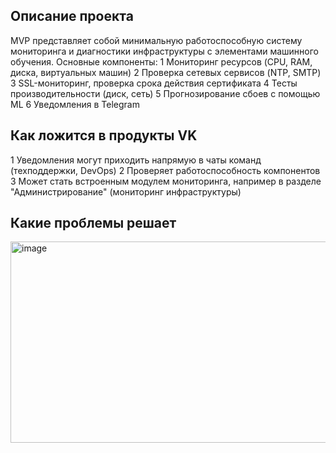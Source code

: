 ## Описание проекта 
MVP представляет собой минимальную работоспособную систему мониторинга и диагностики инфраструктуры с элементами машинного обучения.
Основные компоненты:
1 Мониторинг ресурсов (CPU, RAM, диска, виртуальных машин)
2 Проверка сетевых сервисов (NTP, SMTP)
3 SSL-мониторинг, проверка срока действия сертификата
4 Тесты производительности (диск, сеть) 
5 Прогнозирование сбоев с помощью ML
6 Уведомления в Telegram

## Как ложится в продукты VK
1 Уведомления могут приходить напрямую в чаты команд (техподдержки, DevOps)
2 Проверяет работоспособность компонентов
3 Может стать встроенным модулем мониторинга, например в разделе "Администрирование" (мониторинг инфраструктуры)

## Какие проблемы решает
<img width="880" height="322" alt="image" src="https://github.com/user-attachments/assets/abf30760-10f3-46c7-ae1e-342a067f4b94" />



